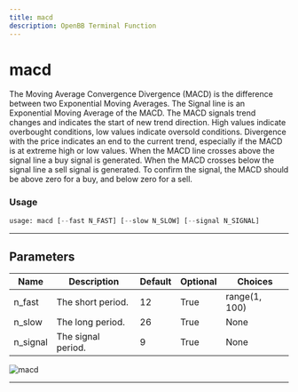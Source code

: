 ```yaml
---
title: macd
description: OpenBB Terminal Function
---
```


# macd

The Moving Average Convergence Divergence (MACD) is the difference between two Exponential Moving Averages. The Signal line is an Exponential Moving Average of the MACD. The MACD signals trend changes and indicates the start of new trend direction. High values indicate overbought conditions, low values indicate oversold conditions. Divergence with the price indicates an end to the current trend, especially if the MACD is at extreme high or low values. When the MACD line crosses above the signal line a buy signal is generated. When the MACD crosses below the signal line a sell signal is generated. To confirm the signal, the MACD should be above zero for a buy, and below zero for a sell.

### Usage

```python
usage: macd [--fast N_FAST] [--slow N_SLOW] [--signal N_SIGNAL]
```

---

## Parameters

| Name | Description | Default | Optional | Choices |
| ---- | ----------- | ------- | -------- | ------- |
| n_fast | The short period. | 12 | True | range(1, 100) |
| n_slow | The long period. | 26 | True | None |
| n_signal | The signal period. | 9 | True | None |
![macd](https://user-images.githubusercontent.com/46355364/154311220-d18eb93e-76b3-4abb-b9c6-86484f462c55.png)

---

